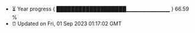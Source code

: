 - ⏳ Year progress { ███████████████████▁▁▁▁▁▁▁▁▁▁▁ } 66.59 %
- ⏰ Updated on Fri, 01 Sep 2023 01:17:02 GMT

